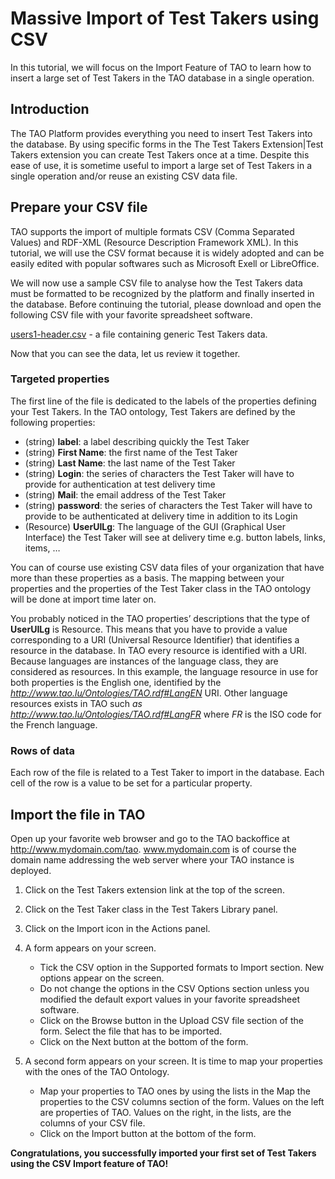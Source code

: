 <!--
parent: Tutorials
created_at: '2011-09-13 11:20:33'
updated_at: '2013-03-13 12:47:04'
authors:
    - 'Jérôme Bogaerts'
tags:
    - Tutorials
-->

# Massive Import of Test Takers using CSV

In this tutorial, we will focus on the Import Feature of TAO to learn how to insert a large set of Test Takers in the TAO database in a single operation.

## Introduction

The TAO Platform provides everything you need to insert Test Takers into the database. By using specific forms in the The Test Takers Extension|Test Takers extension you can create Test Takers once at a time. Despite this ease of use, it is sometime useful to import a large set of Test Takers in a single operation and/or reuse an existing CSV data file.

## Prepare your CSV file

TAO supports the import of multiple formats CSV (Comma Separated Values) and RDF-XML (Resource Description Framework XML). In this tutorial, we will use the CSV format because it is widely adopted and can be easily edited with popular softwares such as Microsoft Exell or LibreOffice.

We will now use a sample CSV file to analyse how the Test Takers data must be formatted to be recognized by the platform and finally inserted in the database. Before continuing the tutorial, please download and open the following CSV file with your favorite spreadsheet software.

[users1-header.csv](../resources/users1-header.csv) - a file containing generic Test Takers data.

Now that you can see the data, let us review it together.

### Targeted properties

The first line of the file is dedicated to the labels of the properties defining your Test Takers. In the TAO ontology, Test Takers are defined by the following properties:

-   (string) **label**: a label describing quickly the Test Taker
-   (string) **First Name**: the first name of the Test Taker
-   (string) **Last Name**: the last name of the Test Taker
-   (string) **Login**: the series of characters the Test Taker will have to provide for authentication at test delivery time
-   (string) **Mail**: the email address of the Test Taker
-   (string) **password**: the series of characters the Test Taker will have to provide to be authenticated at delivery time in addition to its Login
-   (Resource) **UserUILg**: The language of the GUI (Graphical User Interface) the Test Taker will see at delivery time e.g. button labels, links, items, …

You can of course use existing CSV data files of your organization that have more than these properties as a basis. The mapping between your properties and the properties of the Test Taker class in the TAO ontology will be done at import time later on.

You probably noticed in the TAO properties’ descriptions that the type of **UserUILg** is Resource. This means that you have to provide a value corresponding to a URI (Universal Resource Identifier) that identifies a resource in the database. In TAO every resource is identified with a URI. Because languages are instances of the language class, they are considered as resources. In this example, the language resource in use for both properties is the English one, identified by the *http://www.tao.lu/Ontologies/TAO.rdf#LangEN* URI. Other language resources exists in TAO such *as http://www.tao.lu/Ontologies/TAO.rdf#LangFR* where *FR* is the ISO code for the French language.

### Rows of data

Each row of the file is related to a Test Taker to import in the database. Each cell of the row is a value to be set for a particular property.

## Import the file in TAO

Open up your favorite web browser and go to the TAO backoffice at http://www.mydomain.com/tao. www.mydomain.com is of course the domain name addressing the web server where your TAO instance is deployed.

1. Click on the Test Takers extension link at the top of the screen.
2. Click on the Test Taker class in the Test Takers Library panel.
3. Click on the Import icon in the Actions panel.
4. A form appears on your screen.
    - Tick the CSV option in the Supported formats to Import section. New options appear on the screen.
    - Do not change the options in the CSV Options section unless you modified the default export values in your favorite spreadsheet software.
    - Click on the Browse button in the Upload CSV file section of the form. Select the file that has to be imported.
    - Click on the Next button at the bottom of the form.

5. A second form appears on your screen. It is time to map your properties with the ones of the TAO Ontology.

   - Map your properties to TAO ones by using the lists in the Map the properties to the CSV columns section of the form. Values on the left are properties of TAO. Values on the right, in the lists, are the columns of your CSV file.
   - Click on the Import button at the bottom of the form.

**Congratulations, you successfully imported your first set of Test Takers using the CSV Import feature of TAO!**


